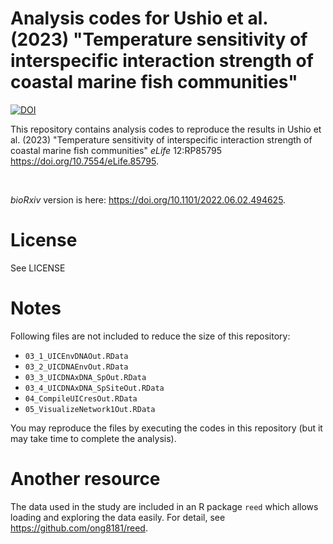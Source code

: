 # Analysis codes for Ushio et al. (2023) "Temperature sensitivity of interspecific interaction strength of coastal marine fish communities"
[![DOI](https://zenodo.org/badge/7865958.svg)](https://doi.org/10.5281/zenodo.7865958)


This repository contains analysis codes to reproduce the results in Ushio et al. (2023) "Temperature sensitivity of interspecific interaction strength of coastal marine fish communities" _eLife_ 12:RP85795 https://doi.org/10.7554/eLife.85795.

<br>

_bioRxiv_ version is here: https://doi.org/10.1101/2022.06.02.494625.

# License
See LICENSE

# Notes
Following files are not included to reduce the size of this repository:
- `03_1_UICEnvDNAOut.RData`
- `03_2_UICDNAEnvOut.RData`
- `03_3_UICDNAxDNA_SpOut.RData`
- `03_4_UICDNAxDNA_SpSiteOut.RData`
- `04_CompileUICresOut.RData`
- `05_VisualizeNetwork1Out.RData`

You may reproduce the files by executing the codes in this repository (but it may take time to complete the analysis).

# Another resource
The data used in the study are included in an R package `reed` which allows loading and exploring the data easily. For detail, see https://github.com/ong8181/reed.
